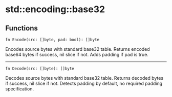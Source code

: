 # std::encoding::base32

## Functions

```jule
fn Encode(src: []byte, pad: bool): []byte
```
Encodes source bytes with standard base32 table. Returns encoded base64 bytes if success, nil slice if not. Adds padding if pad is true.

---

```jule
fn Decode(src: []byte): []byte
```
Decodes source bytes with standard base32 table. Returns decoded bytes if success, nil slice if not. Detects padding by default, no required padding specification.
